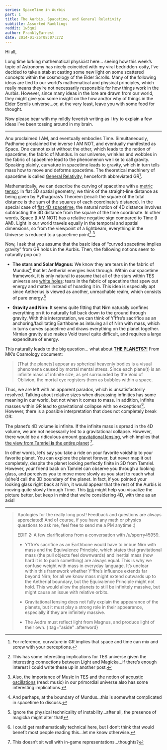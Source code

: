 ```yaml
---
series: SpaceTime in Aurbis
part: 1
title: The Aurbis, Spacetime, and General Relativity
subtitle: Assorted Ramblings
reddit: 1w3qni
author: FranklyEarnest
date: 2014-01-25T08:07:27Z
---
```


Hi all,

Long time lurking mathematical physicist here… seeing how this week’s topic of
Astronomy has nicely coincided with my viral bedridden-osity, I’ve decided to
take a stab at casting some new light on some scattered concepts within the
cosmology of the Elder Scrolls. Many of the following ideas are tied to our
world’s mathematical and physical principles, which really means they’re not
necessarily responsible for how things work in the Aurbis. However, since many
ideas in the lore are drawn from our world, they might give you some insight on
the how and/or why of things in the Elder Scrolls universe…or, at the very
least, leave you with some food for thought.

Now please bear with my mildly feverish writing as I try to explain a few ideas
I’ve been tossing around in my brain.

----

Anu proclaimed I AM, and eventually embodies Time. Simultaneously, Padhome
proclaimed the inverse I AM NOT, and eventually manifested as Space. One cannot
exist without the other, which leads to the notion of spacetime, the fabric of
Mundus. In our universe, wrinkles and wobbles in the fabric of spacetime lead to
the phenomenon we like to call gravity. Speaking plainly, curvature in spacetime
leads to gravity, which in turn tells mass how to move and deforms spacetime.
The theoretical machinery of spacetime is called [General Relativity][0],
henceforth abbreviated GR[^1].

Mathematically, we can describe the curving of spacetime with a [metric
tensor][1]. In flat 3D spatial geometry, we think of the straight-line distance
as being given by Pythagoras’s Theorem (recall: the square of the total distance
is the sum of the squares of each coordinate’s distance). In the special case of
[flat 4D spacetime][2], the natural notion of 4D distance involves subtracting
the 3D distance from the square of the time coordinate. In other words, Space (I
AM NOT) has a relative negative sign compared to Time (I AM). Light in our world
travels equally in the temporal and spatial dimensions, so from the viewpoint of
a lightbeam, everything in the Universe is reduced to a spacetime point[^2],[^3].

Now, I ask that you assume that the basic idea of “curved spacetime implies
gravity” from GR holds in the Aurbis. Then, the following notions seem to
naturally pop out:

- **The stars and Solar Magnus:** We know they are tears in the fabric of
  Mundus[^4] that let Aetherial energies leak through. Within our spacetime
  framework, it is only natural to assume that all of the stars within TES
  universe are [white holes][3]: tears in the fabric of spacetime that spew out
  energy and matter instead of hoarding it in. This idea is especially apt since
  Aetherius is viewed as another, unreachable realm, which consists of pure
  energy.[^5]

- **Gravity and Nirn:** It seems quite fitting that Nirn naturally confines
  everything on it to naturally fall back down to the ground through gravity.
  With this interpretation, we can think of Y’ffre’s sacrifice as an
  anchoring/facilitating Earthbone as imbuing all of Nirn with mass, which in
  turns curves spacetime and draws everything on the planet together. Nirnian
  gravity also makes Void travel quite difficult, and requires a large
  expenditure of energy.

This naturally leads to the big question… what about [**THE PLANETS?!**][4] From
MK’s Cosmology document:

> \[That the planets] appear as spherical heavenly bodies is a visual phenomena
> caused by mortal mental stress. Since each plane(t) is an infinite mass of
> infinite size, as yet surrounded by the Void of Oblivion, the mortal eye
> registers them as bubbles within a space.

Thus, we are left with an apparent paradox, which is unsatisfactorily resolved.
Talking about relative sizes when discussing infinities has some meaning in our
world, but not when it comes to mass. In addition, infinite masses within GR
lead to gravitational collapse with no exceptions[^6]. However, there is a
possible interpretation that does not completely break GR:

The planet’s 4D volume is infinite. If the infinite mass is spread in the 4D
volume, we are not necessarily led to a gravitational collapse. However, there
would be a ridiculous amount [gravitational lensing][5], which implies that [the
view from Tamriel **is** the entire planet][6] [^7].

In other words, let’s say you take a ride on your favorite voidship to your
favorite planet. You can explore the planet forever, but never map it out
completely, despite the planet looking perfectly finite in 3D from Tamriel.
However, your friend back on Tamriel can observe you through a looking glass,
and perceives you to move more slowly as you start to reach what (s)he’d call
the 3D boundary of the planet. In fact, if you pointed your looking glass right
back at Nirn, it would appear that the rest of the Aurbis is moving quite slowly
through Time. This [link][7] might help you visualize the picture better, but
keep in mind that we’re considering 4D, with time as an axis!

----

> Apologies for the really long post! Feedback and questions are always
> appreciated! And of course, if you have any math or physics questions to ask
> me, feel free to send me a PM anytime :)
>
> EDIT 2: A few clarifications from a conversation with /u/sperry45959.
>
> - Y’ffre’s sacrifice as an Earthbone would have to imbue Nirn with mass and
>   the Equivalence Principle, which states that gravitational mass (the pull
>   objects feel downwards) and inertial mass (how hard it is to push something)
>   are always equal. This is why we confuse weight with mass in everyday
>   language. It’s unclear within this framework whether Y’ffre’s influence
>   extends far beyond Nirn; for all we know mass might extend outwards up to
>   the Aetherial boundary, but the Equivalence Principle might not hold. This
>   would allow the planets to still be infinitely massive, but might cause an
>   issue with relative orbits.
>
> - Gravitational lensing does not fully explain the appearance of the planets,
>   but it must play a strong role in their appearance, especially if they are
>   infinitely massive.
>
> - The Aedra must reflect light from Magnus, and produce light of their own.
{:tag="aside" .afterword}

[0]: https://en.wikipedia.org/wiki/General_relativity
[1]: https://en.wikipedia.org/wiki/Metric_tensor
[2]: https://en.wikipedia.org/wiki/Minkowski_metric#Standard_basis
[3]: https://en.wikipedia.org/wiki/White_hole
[4]: https://youtu.be/Gu77Vtja30c
[5]: https://en.wikipedia.org/wiki/Gravitational_lensing
[6]: https://en.wikipedia.org/wiki/File:Neutronstar_2Rs.svg
[7]: https://en.wikipedia.org/wiki/Stereographic_projection

[^1]: For reference, curvature in GR implies that space and time can mix and
screw with your perceptions.
[^2]: This has some interesting implications for TES universe given the
interesting connections between Light and Magicka…if there’s enough interest I
could write these up in another post.
[^3]: Also, the importance of Music in TES and the notion of [acoustic oscillations](https://en.wikipedia.org/wiki/Cosmic_microwave_background#Primary_anisotropy) (read: music) in our primordial universe also has some interesting implications.
[^4]: And perhaps, at the boundary of Mundus…this is somewhat complicated in spacetime to discuss.
[^5]: Ignore the physical technicality of instability…after all, the presence of magicka might alter that!
[^6]: I could get mathematically technical here, but I don’t think that would benefit most people reading this…let me know otherwise.
[^7]: This doesn’t sit well with in-game representations…thoughts?

